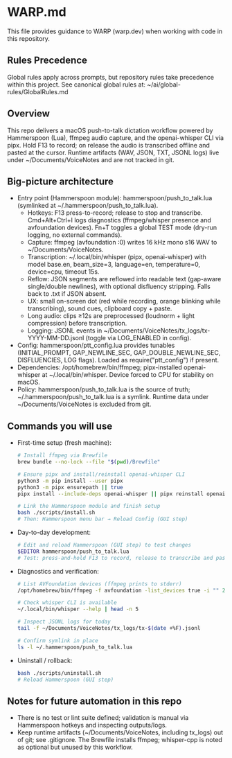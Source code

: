# WARP.md

This file provides guidance to WARP (warp.dev) when working with code in this repository.

## Rules Precedence
Global rules apply across prompts, but repository rules take precedence within this project. See canonical global rules at:
~/ai/global-rules/GlobalRules.md

## Overview
This repo delivers a macOS push-to-talk dictation workflow powered by Hammerspoon (Lua), ffmpeg audio capture, and the openai-whisper CLI via pipx. Hold F13 to record; on release the audio is transcribed offline and pasted at the cursor. Runtime artifacts (WAV, JSON, TXT, JSONL logs) live under ~/Documents/VoiceNotes and are not tracked in git.

## Big-picture architecture
- Entry point (Hammerspoon module): hammerspoon/push_to_talk.lua (symlinked at ~/.hammerspoon/push_to_talk.lua).
  - Hotkeys: F13 press-to-record; release to stop and transcribe. Cmd+Alt+Ctrl+I logs diagnostics (ffmpeg/whisper presence and avfoundation devices). Fn+T toggles a global TEST mode (dry-run logging, no external commands).
  - Capture: ffmpeg (avfoundation :0) writes 16 kHz mono s16 WAV to ~/Documents/VoiceNotes.
  - Transcription: ~/.local/bin/whisper (pipx, openai-whisper) with model base.en, beam_size=3, language=en, temperature=0, device=cpu, timeout 15s.
  - Reflow: JSON segments are reflowed into readable text (gap-aware single/double newlines), with optional disfluency stripping. Falls back to .txt if JSON absent.
  - UX: small on-screen dot (red while recording, orange blinking while transcribing), sound cues, clipboard copy + paste.
  - Long audio: clips ≥12s are preprocessed (loudnorm + light compression) before transcription.
  - Logging: JSONL events in ~/Documents/VoiceNotes/tx_logs/tx-YYYY-MM-DD.jsonl (toggle via LOG_ENABLED in config).
- Config: hammerspoon/ptt_config.lua provides tunables (INITIAL_PROMPT, GAP_NEWLINE_SEC, GAP_DOUBLE_NEWLINE_SEC, DISFLUENCIES, LOG flags). Loaded as require("ptt_config") if present.
- Dependencies: /opt/homebrew/bin/ffmpeg; pipx-installed openai-whisper at ~/.local/bin/whisper. Device forced to CPU for stability on macOS.
- Policy: hammerspoon/push_to_talk.lua is the source of truth; ~/.hammerspoon/push_to_talk.lua is a symlink. Runtime data under ~/Documents/VoiceNotes is excluded from git.

## Commands you will use
- First-time setup (fresh machine):
  ```bash
  # Install ffmpeg via Brewfile
  brew bundle --no-lock --file "$(pwd)/Brewfile"

  # Ensure pipx and install/reinstall openai-whisper CLI
  python3 -m pip install --user pipx
  python3 -m pipx ensurepath || true
  pipx install --include-deps openai-whisper || pipx reinstall openai-whisper

  # Link the Hammerspoon module and finish setup
  bash ./scripts/install.sh
  # Then: Hammerspoon menu bar → Reload Config (GUI step)
  ```
- Day-to-day development:
  ```bash
  # Edit and reload Hammerspoon (GUI step) to test changes
  $EDITOR hammerspoon/push_to_talk.lua
  # Test: press-and-hold F13 to record, release to transcribe and paste
  ```
- Diagnostics and verification:
  ```bash
  # List AVFoundation devices (ffmpeg prints to stderr)
  /opt/homebrew/bin/ffmpeg -f avfoundation -list_devices true -i "" 2>&1 | sed -n 's/^\[AVFoundation.*\] //p'

  # Check whisper CLI is available
  ~/.local/bin/whisper --help | head -n 5

  # Inspect JSONL logs for today
  tail -f ~/Documents/VoiceNotes/tx_logs/tx-$(date +%F).jsonl

  # Confirm symlink in place
  ls -l ~/.hammerspoon/push_to_talk.lua
  ```
- Uninstall / rollback:
  ```bash
  bash ./scripts/uninstall.sh
  # Reload Hammerspoon (GUI step)
  ```

## Notes for future automation in this repo
- There is no test or lint suite defined; validation is manual via Hammerspoon hotkeys and inspecting outputs/logs.
- Keep runtime artifacts (~/Documents/VoiceNotes, including tx_logs) out of git; see .gitignore. The Brewfile installs ffmpeg; whisper-cpp is noted as optional but unused by this workflow.

